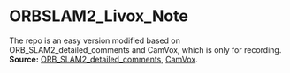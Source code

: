 # ORBSLAM2_Livox_Note

The repo is an easy version modified based on ORB_SLAM2_detailed_comments and CamVox, which is only for recording. </br>
**Source:** [ORB_SLAM2_detailed_comments](https://github.com/electech6/ORB_SLAM2_detailed_comments), [CamVox](https://github.com/ISEE-Technology/CamVox).


